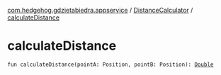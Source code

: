 [com.hedgehog.gdzietabiedra.appservice](../index.md) / [DistanceCalculator](index.md) / [calculateDistance](./calculate-distance.md)

# calculateDistance

`fun calculateDistance(pointA: Position, pointB: Position): `[`Double`](https://kotlinlang.org/api/latest/jvm/stdlib/kotlin/-double/index.html)